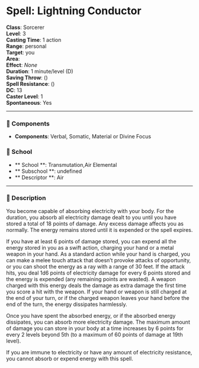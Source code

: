 
# Spell: Lightning Conductor
**Class**: Sorcerer  
**Level**: 3  
**Casting Time**: 1 action  
**Range**: personal  
**Target**: you  
**Area**:   
**Effect**: _None_  
**Duration**: 1 minute/level (D)  
**Saving Throw**:  ()  
**Spell Resistance**:  ()  
**DC**: 13  
**Caster Level**: 1  
**Spontaneous**: Yes

---

### 🔮 Components
- **Components**: Verbal, Somatic, Material or Divine Focus

### 🏫 School
- ** School **: Transmutation,Air Elemental
- ** Subschool **: undefined
- ** Descriptor **: Air
---

### 📜 Description
You become capable of absorbing electricity with your body. For the duration, you absorb all electricity damage dealt to you until you have stored a total of 18 points of damage. Any excess damage affects you as normally. The energy remains stored until it is expended or the spell expires.

If you have at least 6 points of damage stored, you can expend all the energy stored in you as a swift action, charging your hand or a metal weapon in your hand. As a standard action while your hand is charged, you can make a melee touch attack that doesn’t provoke attacks of opportunity, or you can shoot the energy as a ray with a range of 30 feet. If the attack hits, you deal 1d6 points of electricity damage for every 6 points stored and the energy is expended (any remaining points are wasted). A weapon charged with this energy deals the damage as extra damage the first time you score a hit with the weapon. If your hand or weapon is still charged at the end of your turn, or if the charged weapon leaves your hand before the end of the turn, the energy dissipates harmlessly.

Once you have spent the absorbed energy, or if the absorbed energy dissipates, you can absorb more electricity damage. The maximum amount of damage you can store in your body at a time increases by 6 points for every 2 levels beyond 5th (to a maximum of 60 points of damage at 19th level).

If you are immune to electricity or have any amount of electricity resistance, you cannot absorb or expend energy with this spell.
